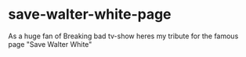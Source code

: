 # save-walter-white-page
As a huge fan of Breaking bad tv-show heres my tribute for the famous page "Save Walter White"
